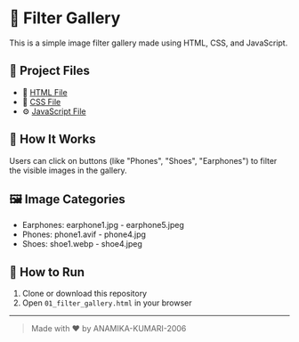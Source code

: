 # 🎨 Filter Gallery

This is a simple image filter gallery made using HTML, CSS, and JavaScript.

## 🔗 Project Files

- 📄 [HTML File](./01_filter_gallery.html)
- 🎨 [CSS File](./02_filter_gallery.css)
- ⚙️ [JavaScript File](./03_filter_gallery.js)

## 🧠 How It Works

Users can click on buttons (like "Phones", "Shoes", "Earphones") to filter the visible images in the gallery.

## 🖼️ Image Categories

- Earphones: earphone1.jpg - earphone5.jpeg
- Phones: phone1.avif - phone4.jpg
- Shoes: shoe1.webp - shoe4.jpeg

## 🚀 How to Run

1. Clone or download this repository
2. Open `01_filter_gallery.html` in your browser

---

> Made with ❤️ by ANAMIKA-KUMARI-2006
